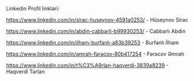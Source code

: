 Linkedin Profil linkləri:

https://www.linkedin.com/in/sirac-huseynov-4591a0253/ - Hüseynov Sirac

https://www.linkedin.com/in/abdin-cabbarli-b99930253/ - Cabbarlı Abdin

https://www.linkedin.com/in/ilham-burfanlı-a83b39253 - Burfanlı İlham

https://www.linkedin.com/in/əmrah-fərəcov-80b417254 - Fərəcov Əmrah

https://www.linkedin.com/in/t%C3%A9rlan-haqverdi-3839a8239 - Haqverdi Tərlan
